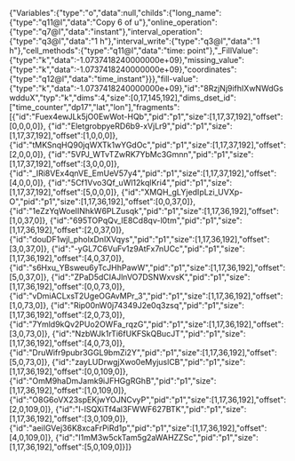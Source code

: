 {"Variables":{"type":"o","data":null,"childs":{"long_name":{"type":"q11@l","data":"Copy 6 of u"},"online_operation":{"type":"q7@l","data":"instant"},"interval_operation":{"type":"q3@l","data":"1 h"},"interval_write":{"type":"q3@l","data":"1 h"},"cell_methods":{"type":"q11@l","data":"time: point"},"_FillValue":{"type":"k","data":-1.0737418240000000e+09},"missing_value":{"type":"k","data":-1.0737418240000000e+09},"coordinates":{"type":"q12@l","data":"time_instant"}}},"fill-value":{"type":"k","data":-1.0737418240000000e+09},"id":"8RzjNj9ifhIXwNWdGswdduX","typ":"k","dims":4,"size":[0,17,145,192],"dims_dset_id":["time_counter","dp17","lat","lon"],"fragments":[{"id":"Fuex4ewJLk5jO0EwWot-HQb","pid":"p1","size":[1,17,37,192],"offset":[0,0,0,0]},
{"id":"EletgrobpyeRD6b9-xVjLr9","pid":"p1","size":[1,17,37,192],"offset":[1,0,0,0]},
{"id":"tMKSnqHQ90jqWXTk1wYGdOc","pid":"p1","size":[1,17,37,192],"offset":[2,0,0,0]},
{"id":"5VPJ_WTvTZwRK7YbMc3Gmnn","pid":"p1","size":[1,17,37,192],"offset":[3,0,0,0]},
{"id":"_IRi8VEx4qnVE_EmUeV57y4","pid":"p1","size":[1,17,37,192],"offset":[4,0,0,0]},
{"id":"5Cf1Vvo3Qf_uWl12kqlKri4","pid":"p1","size":[1,17,37,192],"offset":[5,0,0,0]},
{"id":"XMQH_gLYjedIpLzi_UVXp-O","pid":"p1","size":[1,17,36,192],"offset":[0,0,37,0]},
{"id":"1eZzYqWoeIINhkW6PLZusqk","pid":"p1","size":[1,17,36,192],"offset":[1,0,37,0]},
{"id":"695TOPqQv_IE8Cd8qv-l0tm","pid":"p1","size":[1,17,36,192],"offset":[2,0,37,0]},
{"id":"douDF1wjl_pholxDnlXVqys","pid":"p1","size":[1,17,36,192],"offset":[3,0,37,0]},
{"id":"-yGL7C6VuFv1z9AtFx7nUCc","pid":"p1","size":[1,17,36,192],"offset":[4,0,37,0]},
{"id":"s6Hxu_YBsweu6yTcJHhPawW","pid":"p1","size":[1,17,36,192],"offset":[5,0,37,0]},
{"id":"ZPaD5dCIAJlnVO7DSNWxvsK","pid":"p1","size":[1,17,36,192],"offset":[0,0,73,0]},
{"id":"vDmiACLxsT2UgeOGAvMPr_3","pid":"p1","size":[1,17,36,192],"offset":[1,0,73,0]},
{"id":"Rip00nW0j74349J2e0q3zsq","pid":"p1","size":[1,17,36,192],"offset":[2,0,73,0]},
{"id":"7Ymld9kQv2PUo2OWFa_rqzG","pid":"p1","size":[1,17,36,192],"offset":[3,0,73,0]},
{"id":"NzbWJk1rTi6fUKFSkQBucJT","pid":"p1","size":[1,17,36,192],"offset":[4,0,73,0]},
{"id":"DruWifr9pubr3GGL9bmZi2Y","pid":"p1","size":[1,17,36,192],"offset":[5,0,73,0]},
{"id":"zayLUDrwgjXwo0eMyjuslCB","pid":"p1","size":[1,17,36,192],"offset":[0,0,109,0]},
{"id":"OmM9haDmJamk9iJFHGgRGhB","pid":"p1","size":[1,17,36,192],"offset":[1,0,109,0]},
{"id":"O8G6oVX23spEKjwYOJNCvyP","pid":"p1","size":[1,17,36,192],"offset":[2,0,109,0]},
{"id":"I-lSQXiTf4al3FWWF627BTK","pid":"p1","size":[1,17,36,192],"offset":[3,0,109,0]},
{"id":"aeiIGVej36K8xcaFrPiRd1p","pid":"p1","size":[1,17,36,192],"offset":[4,0,109,0]},
{"id":"I1mM3w5ckTam5g2aWAHZZSc","pid":"p1","size":[1,17,36,192],"offset":[5,0,109,0]}]}